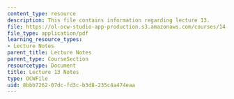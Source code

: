 ```yaml
---
content_type: resource
description: This file contains information regarding lecture 13.
file: https://ol-ocw-studio-app-production.s3.amazonaws.com/courses/14-581-international-economics-i-spring-2013/8bbb726207dcfd3cb3d8235c4a474eaa_MIT14_581S13_classnotes13.pdf
file_type: application/pdf
learning_resource_types:
- Lecture Notes
parent_title: Lecture Notes
parent_type: CourseSection
resourcetype: Document
title: Lecture 13 Notes
type: OCWFile
uid: 8bbb7262-07dc-fd3c-b3d8-235c4a474eaa
---
```

